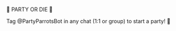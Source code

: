 <!-- People will see this description when they open a chat with your bot, in a block titled 'What can this bot do?'. -->
🦜 PARTY OR DIE 🦜 
 
Tag @PartyParrotsBot in any chat (1:1 or group) to start a party! 🥳
